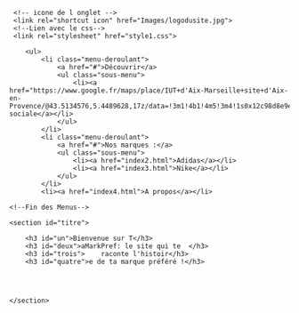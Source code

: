<!doctype html>
<html lang="fr">
<head>
     <meta charset="utf-8">
     <meta name="viewport" content="width=device-width,
     , initial-scale=1.0">

     <!-- icone de l onglet -->
     <link rel="shortcut icon" href="Images/logodusite.jpg">
     <!--Lien avec le css-->
     <link rel="stylesheet" href="style1.css">
</head>
<body>
     <!--Les Menus-->
    
        <ul>
            <li class="menu-deroulant">
                <a href="#">Découvrir</a>
                <ul class="sous-menu">
                    <li><a href="https://www.google.fr/maps/place/IUT+d'Aix-Marseille+site+d'Aix-en-Provence/@43.5134576,5.4489628,17z/data=!3m1!4b1!4m5!3m4!1s0x12c98d8e9e0b3e41:0x7640a64b13faa8f5!8m2!3d43.5134537!4d5.4511515">Siège sociale</a></li>
                </ul>
            </li>
            <li class="menu-deroulant">
                <a href="#">Nos marques :</a>
                <ul class="sous-menu">
                    <li><a href="index2.html">Adidas</a></li>
                    <li><a href="index3.html">Nike</a></li>
                </ul>
            </li>
            <li><a href="index4.html">A propos</a></li>
    
    <!--Fin des Menus-->

    <section id="titre">
           
        <h3 id="un">Bienvenue sur T</h3> 
        <h3 id="deux">aMarkPref: le site qui te  </h3>
        <h3 id="trois">    raconte l'histoir</h3>
        <h3 id="quatre">e de ta marque préféré !</h3>
        
        
        
        
    </section>
